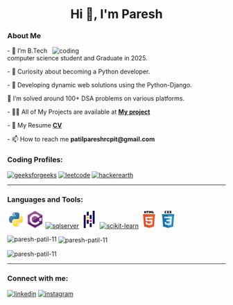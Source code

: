   			

<h1 align="center">Hi 👋, I'm Paresh</h1>
<div class="intro">
    <h3>About Me</h3>
    <img align="right" alt="coding" width="400" src="https://user-images.githubusercontent.com/55389276/140866485-8fb1c876-9a8f-4d6a-98dc-08c4981eaf70.gif">
    <p>- 🔭 I’m B.Tech computer science student and Graduate in 2025.</p>
    <p>- 🤝 Curiosity about becoming a Python developer.</p>
    <p>- 🌱 Developing dynamic web solutions using the Python-Django.</p>
    <p>  👯 I’m solved around 100+ DSA problems on various platforms.</p>
    <p>- 👨‍💻 All of My Projects are available at <a href="https://github.com/Paresh-Patil-11?tab=repositories" target="_blank"><strong>My project</strong></a></p>
    <p>- 📄 My Resume <a href="https://drive.google.com/file/d/1QxD0LiPI4mvhgi23vnoGacrdPwq_Rzfg/view" target="_blank"><strong>CV</strong></a></p>
    <p>- 📫 How to reach me <strong>patilpareshrcpit@gmail.com</strong></p>
</div>
<div class="section">
    <h3>Coding Profiles:</h3>
    <p class="social-icons">
		<a href="https://www.geeksforgeeks.org/paresh_patil_11" target="blank"><img src="https://raw.githubusercontent.com/rahuldkjain/github-profile-readme-generator/master/src/images/icons/Social/geeks-for-geeks.svg" alt="geeksforgeeks" height="30" width="40" /></a>
        <a href="https://www.leetcode.com/paresh_patil_11" target="blank"><img src="https://raw.githubusercontent.com/rahuldkjain/github-profile-readme-generator/master/src/images/icons/Social/leet-code.svg" alt="leetcode" height="30" width="40" /></a>
        <a href="https://www.hackerearth.com/@paresh_patil_11" target="blank"><img src="https://raw.githubusercontent.com/rahuldkjain/github-profile-readme-generator/master/src/images/icons/Social/hackerearth.svg" alt="hackerearth" height="30" width="40" /></a>
    </p>
    <hr>
</div>

<div class="section">
    <h3>Languages and Tools:</h3>
    <p>
        <a href="https://www.python.org" target="_blank" rel="noreferrer"><img src="https://raw.githubusercontent.com/devicons/devicon/master/icons/python/python-original.svg" alt="python" width="40" height="40"/></a>
        <a href="https://www.w3schools.com/cs/" target="_blank" rel="noreferrer"><img src="https://raw.githubusercontent.com/devicons/devicon/master/icons/csharp/csharp-original.svg" alt="csharp" width="40" height="40"/></a>
        <a href="https://www.microsoft.com/en-us/sql-server" target="_blank" rel="noreferrer"><img src="https://www.svgrepo.com/show/303229/microsoft-sql-server-logo.svg" alt="sqlserver" width="40" height="40"/></a>
        <a href="https://pandas.pydata.org/" target="_blank" rel="noreferrer"><img src="https://raw.githubusercontent.com/devicons/devicon/2ae2a900d2f041da66e950e4d48052658d850630/icons/pandas/pandas-original.svg" alt="pandas" width="40" height="40"/></a>
        <a href="https://scikit-learn.org/" target="_blank" rel="noreferrer"><img src="https://upload.wikimedia.org/wikipedia/commons/0/05/Scikit_learn_logo_small.svg" alt="scikit-learn" width="40" height="40"/></a>
        <a href="https://www.w3.org/html/" target="_blank" rel="noreferrer"><img src="https://raw.githubusercontent.com/devicons/devicon/master/icons/html5/html5-original-wordmark.svg" alt="html5" width="40" height="40"/></a>
        <a href="https://www.w3schools.com/css/" target="_blank" rel="noreferrer"><img src="https://raw.githubusercontent.com/devicons/devicon/master/icons/css3/css3-original-wordmark.svg" alt="css3" width="40" height="40"/></a>
    </p>
</div>

<div class="section">
    <p><img align="left" src="https://github-readme-stats.vercel.app/api/top-langs?username=paresh-patil-11&show_icons=true&locale=en&layout=compact" alt="paresh-patil-11" /></p>
    <p>&nbsp;<img align="center" src="https://github-readme-stats.vercel.app/api?username=paresh-patil-11&show_icons=true&locale=en" alt="paresh-patil-11" /></p>
    <p><img align="center" src="https://github-readme-streak-stats.herokuapp.com/?user=paresh-patil-11&" alt="paresh-patil-11" /></p>
    <hr>
</div>

<div class="section">
    <h3>Connect with me:</h3>
    <p class="social-icons">
        <a href="https://linkedin.com/in/pareshpatil11" target="blank"><img src="https://raw.githubusercontent.com/rahuldkjain/github-profile-readme-generator/master/src/images/icons/Social/linked-in-alt.svg" alt="linkedin" height="30" width="40" /></a>
        <a href="https://instagram.com/paresh_.11" target="blank"><img src="https://raw.githubusercontent.com/rahuldkjain/github-profile-readme-generator/master/src/images/icons/Social/instagram.svg" alt="instagram" height="30" width="40" /></a>
    </p>
</div>

</body>
</html>
